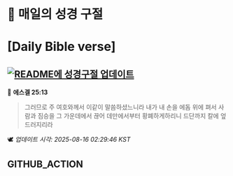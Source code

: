 # 🙏 매일의 성경 구절
# [Daily Bible verse]
## [![README에 성경구절 업데이트](https://github.com/DONGSUKA/first_test/actions/workflows/update-readme-bible.yml/badge.svg)](https://github.com/DONGSUKA/first_test/actions/workflows/update-readme-bible.yml)
<!-- START_BIBLE_VERSE -->
📖 **에스겔 25:13**
> 그러므로 주 여호와께서 이같이 말씀하셨느니라 내가 내 손을 에돔 위에 펴서 사람과 짐승을 그 가운데에서 끊어 데만에서부터 황폐하게하리니 드단까지 칼에 엎드러지리라

🕊️ _업데이트 시각: 2025-08-16 02:29:46 KST_
  <!-- END_BIBLE_VERSE -->
## GITHUB_ACTION
